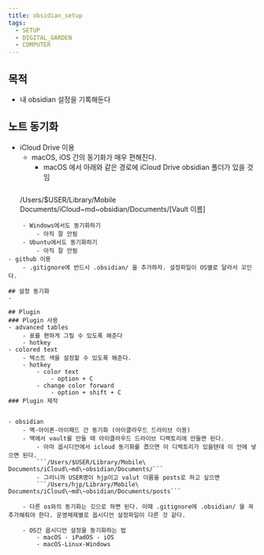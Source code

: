 ```yaml
---
title: obsidian_setup
tags:
  - SETUP
  - DIGITAL_GARDEN
  - COMPUTER
---
```


## 목적
- 내 obsidian 설정을 기록해둔다

## 노트 동기화
- iCloud Drive 이용
	- macOS, iOS 간의 동기화가 매우 편해진다.
		- macOS 에서 아래와 같은 경로에 iCloud Drive obsidian 폴더가 있을 것임
		``` bash
	/Users/$USER/Library/Mobile Documents/iCloud~md~obsidian/Documents/[Vault 이름]
```
	- Windows에서도 동기화하기
		- 아직 잘 안됨
	- Ubuntu에서도 동기화하기 
		- 아직 잘 안됨
- github 이용
	- .gitignore에 반드시 .obsidian/ 을 추가하자. 설정파일이 OS별로 달라서 꼬인다.

## 설정 동기화
- 

## Plugin
### Plugin 사용
- advanced tables
	- 표를 편하게 그릴 수 있도록 해준다
	- hotkey
- colored text
	- 텍스트 색을 설정할 수 있도록 해준다.
	- hotkey
		- color text
			- option + C
		- change color forward
			- option + shift + C
### Plugin 제작


- obsidian
	- 맥-아이폰-아이패드 간 동기화 (아이클라우드 드라이브 이용)
	- 맥에서 vault를 만들 때 아이클라우드 드라이브 디렉토리에 만들면 된다.
		- 아마 옵시디언에서 icloud 동기화를 켰으면 이 디렉토리가 있을텐데 이 안에 넣으면 된다.
		```/Users/$USER/Library/Mobile\ Documents/iCloud\~md\~obsidian/Documents/```
		- 그러니까 USER명이 hjp이고 valut 이름을 posts로 하고 싶으면
		```/Users/hjp/Library/Mobile\ Documents/iCloud\~md\~obsidian/Documents/posts```

	- 다른 os와의 동기화는 깃으로 하면 된다. 이때 .gitignore에 .obsidian/ 을 꼭 추가해줘야 한다. 운영체제별로 옵시디언 설정파일이 다른 것 같다.

	- OS간 옵시디언 설정을 동기화하는 법
		- macOS - iPadOS - iOS
		- macOS-Linux-Windows

